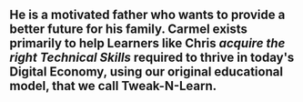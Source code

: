 ## He is a **motivated father** who wants to provide a better future for his family. Carmel exists primarily to **help Learners** like Chris *acquire the right Technical Skills* required to thrive in today's Digital Economy, using our original educational model, that we call **Tweak-N-Learn**.
